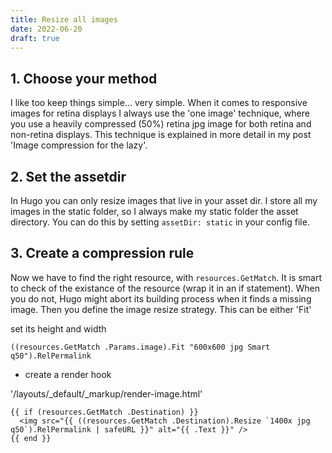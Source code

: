 ```yaml
---
title: Resize all images
date: 2022-06-20
draft: true
---
```


## 1. Choose your method

I like too keep things simple... very simple. When it comes to responsive images for retina displays I always use the 'one image' technique, where you use a heavily compressed (50%) retina jpg image for both retina and non-retina displays. This technique is explained in more detail in my post 'Image compression for the lazy'.

## 2. Set the assetdir

In Hugo you can only resize images that live in your asset dir. I store all my images in the static folder, so I always make my static folder the asset directory. You can do this by setting `assetDir: static` in your config file.

## 3. Create a compression rule

Now we have to find the right resource, with `resources.GetMatch`. It is smart to check of the existance of the resource (wrap it in an if statement). When you do not, Hugo might abort its building process when it finds a missing image. Then you define the image resize strategy. This can be either 'Fit'

set its height and width

```
((resources.GetMatch .Params.image).Fit "600x600 jpg Smart q50").RelPermalink
```

- create a render hook

'/layouts/_default/_markup/render-image.html'

```
{{ if (resources.GetMatch .Destination) }}
  <img src="{{ ((resources.GetMatch .Destination).Resize `1400x jpg q50`).RelPermalink | safeURL }}" alt="{{ .Text }}" />
{{ end }}
```
